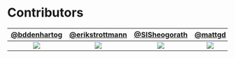 # Contributors
**[@bddenhartog](https://github.com/bddenhartog)**|**[@erikstrottmann](https://github.com/erikstrottmann)**|**[@SISheogorath](https://github.com/SISheogorath)**|**[@mattgd](https://github.com/mattgd)**
:-----:|:-----:|:-----:|:-----:
![](https://avatars3.githubusercontent.com/u/3893293?v=3&s=88)|![](https://avatars0.githubusercontent.com/u/2874864?v=3&s=88)|![](https://avatars1.githubusercontent.com/u/9063128?v=3&s=88) |![](https://avatars2.githubusercontent.com/u/8719867?v=3&s=88)
